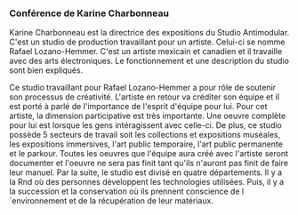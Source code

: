 ### Conférence de Karine Charbonneau

Karine Charbonneau est la directrice des expositions du Studio Antimodular. C'est un studio de production travaillant pour un artiste. Celui-ci se nomme Rafael Lozano-Hemmer. C'est un artiste mexicain et canadien et il travaille avec des arts électroniques. Le fonctionnement et une description du studio sont bien expliqués. 

Ce studio travaillant pour Rafael Lozano-Hemmer a pour rôle de soutenir son processus de créativité. L'artiste en retour va créditer son équipe et il est porté à parlé de l'importance de l'esprit d'équipe pour lui. Pour cet artiste, la dimension participative est très importante. Une oeuvre complète pour lui est lorsque les gens intéragissent avec celle-ci. De plus, ce studio possède 5 secteurs de travail soit les collections et expositions muséales, les expositions immersives, l'art public temporaire, l'art public permanente et le parkour. Toutes les oeuvres que l'équipe aura créé avec l'artiste seront documenter et l'oeuvre ne sera pas finit tant qu'ils n'auront pas finit de faire leur manuel. Par la suite, le studio est divisé en quatre départements. Il y a la Rnd où des personnes développent les technologies utilisées. Puis, il y a la succession et la conservation où ils prennent conscience de l´environnement et de la récupération de leur matériaux. 


